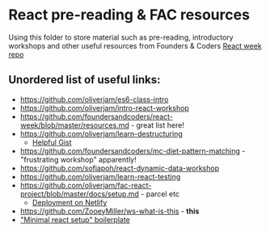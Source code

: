# React pre-reading & FAC resources
Using this folder to store material such as pre-reading, introductory workshops and other useful resources from Founders & Coders
[React week repo](https://github.com/foundersandcoders/react-week)

## Unordered list of useful links:
* https://github.com/oliverjam/es6-class-intro
* https://github.com/oliverjam/intro-react-workshop
* https://github.com/foundersandcoders/react-week/blob/master/resources.md - great list here!
* https://github.com/oliverjam/learn-destructuring
  * [Helpful Gist](https://gist.github.com/mikaelbr/9900818)
* https://github.com/foundersandcoders/mc-diet-pattern-matching - "frustrating workshop" apparently!
* https://github.com/sofiapoh/react-dynamic-data-workshop
* https://github.com/oliverjam/learn-react-testing
* https://github.com/oliverjam/fac-react-project/blob/master/docs/setup.md - parcel etc
  * [Deployment on Netlify](https://github.com/oliverjam/fac-react-project/blob/master/docs/deploying.md)
* https://github.com/ZooeyMiller/ws-what-is-this - **this**
* ["Minimal react setup" boilerplate](https://github.com/oliverjam/minimal-react-setup)

